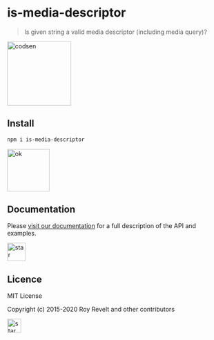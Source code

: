# is-media-descriptor

> Is given string a valid media descriptor (including media query)?

<img src="https://codsen.com/images/png-codsen-1.png" width="148" alt="codsen" align="center">

## Install

```bash
npm i is-media-descriptor
```

<img src="https://codsen.com/images/png-codsen-ok.png" width="98" alt="ok" align="center">

## Documentation

Please [visit our documentation](https://codsen.com/os/is-media-descriptor/) for a full description of the API and examples.

<img src="https://codsen.com/images/png-codsen-star.png" width="42" alt="star" align="center">

## Licence

MIT License

Copyright (c) 2015-2020 Roy Revelt and other contributors

<img src="https://codsen.com/images/png-codsen-star-small.png" width="32" alt="star" align="center">
